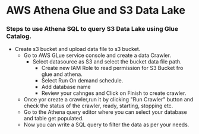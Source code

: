 # AWS Athena Glue and S3 Data Lake 
  ### Steps to use Athena SQL to query S3 Data Lake using Glue Catalog.
  * Create s3 bucket and upload data file to s3 bucket.
	* Go to AWS GLue service console and create a data Crawler.
	  * Select datasource as S3 and select the bucket data file path.
		* Create new IAM Role to read permission for S3 Bucket fro glue and athena.
		* Select Run On demand schedule.
		* Add database name
		* Review your cahnges and Click on Finish to create crawler.
	* Once yor create a crawler,run it by clicking "Run Crawler" button and check the status of the crawler, ready, starting, stopping etc.
	* Go to the Athena query editor where you can select your database and table get populated. 
	* Now you can write a SQL query to filter the data as per your needs.

